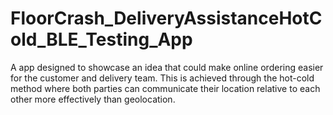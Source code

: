 # FloorCrash_DeliveryAssistanceHotCold_BLE_Testing_App
A app designed to showcase an idea that could make online ordering easier for the customer and delivery team. This is achieved through the hot-cold method where both parties can communicate their location relative to each other more effectively than geolocation.
